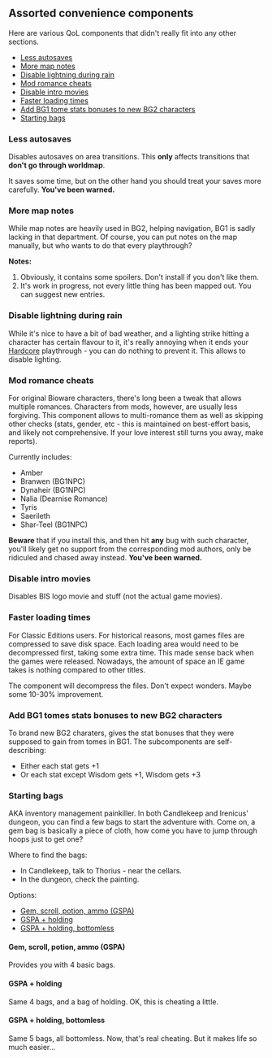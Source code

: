 ## Assorted convenience components

Here are various QoL components that didn't really fit into any other sections.

- [Less autosaves](#less-autosaves)
- [More map notes](#more-map-notes)
- [Disable lightning during rain](#disable-lightning-during-rain)
- [Mod romance cheats](#mod-romance-cheats)
- [Disable intro movies](#disable-intro-movies)
- [Faster loading times](#faster-loading-times)
- [Add BG1 tome stats bonuses to new BG2 characters](#add-bg1-tome-stats-bonuses-to-new-bg2-characters)
- [Starting bags](#starting-bags)

### Less autosaves

Disables autosaves on area transitions. This **only** affects transitions that **don't go through worldmap**.

It saves some time, but on the other hand you should treat your saves more carefully. **You've been warned.**

### More map notes

While map notes are heavily used in BG2, helping navigation, BG1 is sadly lacking in that department. Of course, you can put notes on the map manually, but who wants to do that every playthrough?

**Notes:**

1. Obviously, it contains some spoilers. Don't install if you don't like them.
1. It's work in progress, not every little thing has been mapped out. You can suggest new entries.

### Disable lightning during rain

While it's nice to have a bit of bad weather, and a lighting strike hitting a character has certain flavour to it, it's really annoying when it ends your [Hardcore](https://pihwiki.bgforge.net/) playthrough - you can do nothing to prevent it. This allows to disable lighting.

### Mod romance cheats

For original Bioware characters, there's long been a tweak that allows multiple romances. Characters from mods, however, are usually less forgiving. This component allows to multi-romance them as well as skipping other checks (stats, gender, etc - this is maintained on best-effort basis, and likely not comprehensive. If your love interest still turns you away, make reports).

Currently includes:

- Amber
- Branwen (BG1NPC)
- Dynaheir (BG1NPC)
- Nalia (Dearnise Romance)
- Tyris
- Saerileth
- Shar-Teel (BG1NPC)

**Beware** that if you install this, and then hit **any** bug with such character, you'll likely get no support from the corresponding mod authors, only be ridiculed and chased away instead. **You've been warned.**

### Disable intro movies

Disables BIS logo movie and stuff (not the actual game movies).

### Faster loading times

For Classic Editions users. For historical reasons, most games files are compressed to save disk space. Each loading area would need to be decompressed first, taking some extra time. This made sense back when the games were released. Nowadays, the amount of space an IE game takes is nothing compared to other titles.

The component will decompress the files. Don't expect wonders. Maybe some 10-30% improvement.

### Add BG1 tomes stats bonuses to new BG2 characters

To brand new BG2 charaters, gives the stat bonuses that they were supposed to gain from tomes in BG1. The subcomponents are self-describing:

- Either each stat gets +1
- Or each stat except Wisdom gets +1, Wisdom gets +3

### Starting bags

AKA inventory management painkiller. In both Candlekeep and Irenicus' dungeon, you can find a few bags to start the adventure with. Come on, a gem bag is basically a piece of cloth, how come you have to jump through hoops just to get one?

Where to find the bags:

- In Candlekeep, talk to Thorius - near the cellars.
- In the dungeon, check the painting.

Options:

- [Gem, scroll, potion, ammo (GSPA)](#gem-scroll-potion-ammo-gspa)
- [GSPA + holding](#gspa--holding)
- [GSPA + holding, bottomless](#gspa--holding-bottomless)

#### Gem, scroll, potion, ammo (GSPA)

Provides you with 4 basic bags.

#### GSPA + holding

Same 4 bags, and a bag of holding. OK, this is cheating a little.

#### GSPA + holding, bottomless

Same 5 bags, all bottomless. Now, that's real cheating. But it makes life so much easier...
